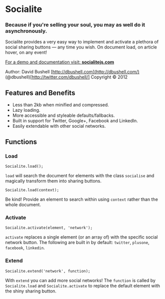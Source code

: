 # Socialite

### Because if you're selling your soul, you may as well do it asynchronously.

Socialite provides a very easy way to implement and activate a plethora of social sharing buttons — any time you wish. On document load, on article hover, on any event!

[For a demo and documentation visit: **socialitejs.com**](http://www.socialitejs.com/)

Author: David Bushell [http://dbushell.com](http://dbushell.com/) (@dbushell)[http://twitter.com/dbushell/]
Copyright © 2012

## Features and Benefits

* Less than 2kb when minified and compressed.
* Lazy loading.
* More accessible and styleable defaults/fallbacks.
* Built in support for Twitter, Google+, Facebook and LinkedIn.
* Easily extendable with other social networks.

## Functions

### Load

	Socialite.load();

`load` will search the document for elements with the class `socialise` and magically transform them into sharing buttons.

	Socialite.load(context);

Be kind! Provide an element to search within using `context` rather than the whole document.

### Activate

	Socialite.activate(element, 'network');

`activate` replaces a single element (or an array of) with the specific social network button. The following are built in by default: `twitter`, `plusone`, `facebook`, `linkedin`.

### Extend

	Socialite.extend('network', function);

With `extend` you can add more social networks! The `function` is called by `Socialite.load` and `Socialite.activate` to replace the default element with the shiny sharing button. 
